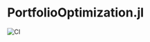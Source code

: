 # PortfolioOptimization.jl

![CI](https://github.com/HakoSwede/PortfolioOptimization.jl/workflows/CI/badge.svg)
